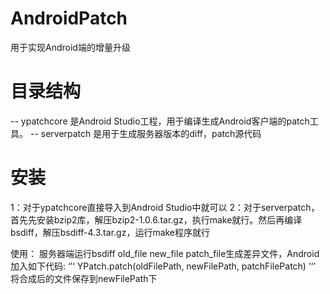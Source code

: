 # AndroidPatch
用于实现Android端的增量升级

# 目录结构
-- ypatchcore  是Android Studio工程，用于编译生成Android客户端的patch工具。
-- serverpatch 是用于生成服务器版本的diff，patch源代码

# 安装
1：对于ypatchcore直接导入到Android Studio中就可以
2：对于serverpatch，首先先安装bzip2库，解压bzip2-1.0.6.tar.gz，执行make就行。然后再编译bsdiff，解压bsdiff-4.3.tar.gz，运行make程序就行

使用：
服务器端运行bsdiff old_file new_file patch_file生成差异文件，Android加入如下代码:
‘’‘
YPatch.patch(oldFilePath, newFilePath, patchFilePatch)
’‘’
将合成后的文件保存到newFilePath下
